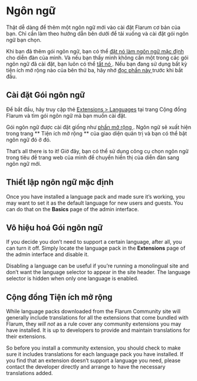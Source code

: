 # Ngôn ngữ

Thật dễ dàng để thêm một ngôn ngữ mới vào cài đặt Flarum cơ bản của bạn. Chỉ cần làm theo hướng dẫn bên dưới để tải xuống và cài đặt gói ngôn ngữ bạn chọn.

Khi bạn đã thêm gói ngôn ngữ, bạn có thể [ đặt nó làm ngôn ngữ mặc định ](#setting-the-default-language) cho diễn đàn của mình. Và nếu bạn thấy mình không cần một trong các gói ngôn ngữ đã cài đặt, bạn luôn có thể [ tắt nó ](#disabling-a-language-pack). Nếu bạn đang sử dụng bất kỳ tiện ích mở rộng nào của bên thứ ba, hãy nhớ [ đọc phần này ](#third-party-extensions) trước khi bắt đầu.

## Cài đặt Gói ngôn ngữ

Để bắt đầu, hãy truy cập thẻ [Extensions > Languages](https://discuss.flarum.org/t/languages) tại trang Cộng đồng Flarum và tìm gói ngôn ngữ mà bạn muốn cài đặt.

Gói ngôn ngữ được cài đặt giống như [ phần mở rộng ](extensions.md). Ngôn ngữ sẽ xuất hiện trong trang ** Tiện ích mở rộng ** của giao diện quản trị và bạn có thể bật ngôn ngữ đó ở đó.

That’s all there is to it! Giờ đây, bạn có thể sử dụng công cụ chọn ngôn ngữ trong tiêu đề trang web của mình để chuyển hiển thị của diễn đàn sang ngôn ngữ mới.

## Thiết lập ngôn ngữ mặc định

Once you have installed a language pack and made sure it’s working, you may want to set it as the default language for new users and guests. You can do that on the **Basics** page of the admin interface.

## Vô hiệu hoá Gói ngôn ngữ

If you decide you don’t need to support a certain language, after all, you can turn it off. Simply locate the language pack in the **Extensions** page of the admin interface and disable it.

Disabling a language can be useful if you’re running a monolingual site and don’t want the language selector to appear in the site header. The language selector is hidden when only one language is enabled.

## Cộng đồng Tiện ích mở rộng

While language packs downloaded from the Flarum Community site will generally include translations for all the extensions that come bundled with Flarum, they _will not_ as a rule cover any community extensions you may have installed. It is up to developers to provide and maintain translations for their extensions.

So before you install a community extension, you should check to make sure it includes translations for each language pack you have installed. If you find that an extension doesn’t support a language you need, please contact the developer directly and arrange to have the necessary translations added.
